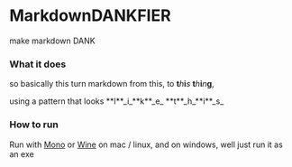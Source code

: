 # MarkdownDANKFIER
make markdown DANK

### What it does

so basically this turn markdown from this, to **t**_h_**i**_s_ **t**_h_**i**_n_**g**,

using a pattern that looks \*\*l\*\*\_i\_\*\*k\*\*\_e\_ \*\*t\*\*\_h\_\*\*i\*\*\_s\_

### How to run

Run with [Mono](https://mono-project.com) or [Wine](https://winehq.org) on mac / linux, and on windows, well just run it as an exe
